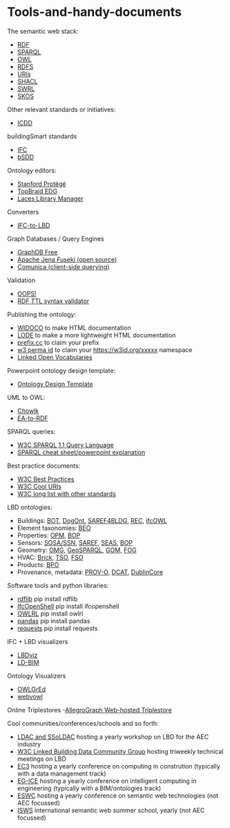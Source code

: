 # Tools-and-handy-documents

The semantic web stack:
- [RDF](https://www.w3.org/TR/rdf11-concepts/)
- [SPARQL](https://www.w3.org/TR/sparql11-query/)
- [OWL](https://www.w3.org/TR/owl-features/)
- [RDFS](https://www.w3.org/TR/rdf-schema/)
- [URIs](https://www.w3.org/wiki/URI)
- [SHACL](https://www.w3.org/TR/shacl/)
- [SWRL](https://www.w3.org/submissions/SWRL/)
- [SKOS](https://www.w3.org/TR/skos-reference/)

Other relevant standards or initiatives:
- [ICDD](https://www.iso.org/standard/74389.html)

buildingSmart standards
- [IFC](https://www.buildingsmart.org/standards/bsi-standards/industry-foundation-classes/)
- [bSDD](https://www.buildingsmart.org/users/services/buildingsmart-data-dictionary/)

Ontology editors:
- [Stanford Protégé](https://protege.stanford.edu/)
- [TopBraid EDG](https://www.topquadrant.com/vocabulary-management)
- [Laces Library Manager](https://academic.laces-manager.tech/app/#/)

Converters
- [IFC-to-LBD](https://github.com/jyrkioraskari/IFCtoLBD)

Graph Databases / Query Engines
- [GraphDB Free](https://www.ontotext.com/products/graphdb/download/)
- [Apache Jena Fuseki (open source)](https://jena.apache.org/documentation/fuseki2/)
- [Comunica (client-side querying)](https://comunica.github.io/comunica/)

Validation
- [OOPS!](https://oops.linkeddata.es/)
- [RDF TTL syntax validator](http://ttl.summerofcode.be/)

Publishing the ontology:
- [WIDOCO](https://github.com/dgarijo/Widoco) to make HTML documentation
- [LODE](https://essepuntato.it/lode/) to make a more lightweight HTML documentation
- [prefix.cc](http://prefix.cc) to claim your prefix
- [w3 perma id](https://github.com/perma-id/w3id.org) to claim your https://w3id.org/xxxxx namespace
- [Linked Open Vocabularies](https://lov.linkeddata.es/dataset/lov/)

Powerpoint ontology design template:
- [Ontology Design Template](https://doi.org/10.5281/zenodo.6816899)

UML to OWL:
- [Chowlk](https://github.com/oeg-upm/Chowlk)
- [EA-to-RDF](https://github.com/Informatievlaanderen/OSLO-EA-to-RDF)

SPARQL queries:
- [W3C SPARQL 1.1 Query Language](https://www.w3.org/TR/sparql11-query/)
- [SPARQL cheat sheet/powerpoint explanation](https://www.iro.umontreal.ca/~lapalme/ift6281/sparql-1_1-cheat-sheet.pdf)

Best practice documents:
- [W3C Best Practices](https://www.w3.org/TR/ld-bp/)
- [W3C Cool URIs](https://www.w3.org/TR/cooluris/)
- [W3C long list with other standards](https://www.w3.org/TR/)

LBD ontologies:
- Buildings: [BOT](https://w3id.org/bot), [DogOnt](http://iot-ontologies.github.io/dogont/), [SAREF4BLDG](https://saref.etsi.org/saref4bldg/), [REC](https://dev.realestatecore.io/ontology/index.full), [ifcOWL](https://standards.buildingsmart.org/IFC/DEV/IFC4/ADD2_TC1/OWL/)
- Element taxonomies: [BEO](https://w3id.org/beo)
- Properties: [OPM](http://www.w3id.org/opm), [BOP](http://www.w3id.org/bop)
- Sensors: [SOSA/SSN](https://www.w3.org/TR/vocab-ssn/), [SAREF](https://saref.etsi.org/), [SEAS](http://www.w3id.org/seas), [BOP](http://www.w3id.org/bop)
- Geometry: [OMG](https://w3id.org/omg), [GeoSPARQL](http://www.opengis.net/ont/geosparql), [GOM](https://w3id.org/gom), [FOG](https://w3id.org/fog)
- HVAC: [Brick](https://brickschema.org/ontology/1.3), [TSO](https://rwth-e3d.github.io/tso/), [FSO](https://alikucukavci.github.io/FSO/)
- Products: [BPO](https://annawagner.github.io/bpo/)
- Provenance, metadata: [PROV-O](https://www.w3.org/TR/prov-o/), [DCAT](https://www.w3.org/TR/vocab-dcat-2/), [DublinCore](https://www.dublincore.org/specifications/dublin-core/dcmi-terms/)

Software tools and python libraries:
- [rdflib](https://rdflib.readthedocs.io/en/stable/) pip install rdflib
- [IfcOpenShell](https://ifcopenshell.org/) pip install ifcopenshell
- [OWLRL](https://owl-rl.readthedocs.io/en/latest/owlrl.html) pip install owlrl
- [pandas](https://pandas.pydata.org/) pip install pandas
- [requests](https://pypi.org/project/requests/) pip install requests

IFC + LBD visualizers
- [LBDviz](https://alexdonkers.github.io/LBDviz/dist/index.html)
- [LD-BIM](https://ld-bim.web.app/)

Ontology Visualizers
- [OWLGrEd](http://owlgred.lumii.lv/)
- [webvowl](https://service.tib.eu/webvowl/)

Online Triplestores
-[AllegroGraph Web-hosted Triplestore](https://allegrograph.cloud/signin)

Cool communities/conferences/schools and so forth:
- [LDAC and SSoLDAC](https://linkedbuildingdata.net/ldac/) hosting a yearly workshop on LBD for the AEC industry
- [W3C Linked Building Data Community Group](https://www.w3.org/community/lbd/) hosting triweekly technical meetings on LBD
- [EC3](https://ec-3.org/) hosting a yearly conference on computing in constrution (typically with a data management track)
- [EG-ICE](https://eg-ice.org/) hosting a yearly conference on intelligent computing in engineering (typically with a BIM/ontologies track)
- [ESWC](https://eswc-conferences.org/index.html) hosting a yearly conference on semantic web technologies (not AEC focussed)
- [ISWS](https://2024.semanticwebschool.org/) international semantic web summer school, yearly (not AEC focussed)
